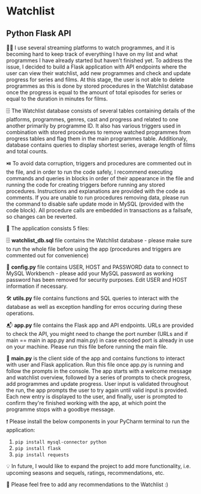 # Watchlist
## Python Flask API 

👩‍💻 I use several streaming platforms to watch programmes, and it is becoming hard to keep track of everything I have on my list and what programmes I have already started but haven't finished yet. To address the issue, I decided to build a Flask application with API endpoints where the user can view their watchlist, add new programmes and check and update progress for series and films. At this stage, the user is not able to delete programmes as this is done by stored procedures in the Watchlist database once the progress is equal to the amount of total episodes for series or equal to the duration in minutes for films. 

🗄️ The Watchlist database consists of several tables containing details of the platforms, programmes, genres, cast and progress and related to one another primarily by programme ID. It also has various triggers used in combination with stored procedures to remove watched programmes from progress tables and flag them in the main programmes table. Additionaly, database contains queries to display shortest series, average length of films and total counts.

⏯️ To avoid data corruption, triggers and procedures are commented out in the file, and in order to run the code safely, I recommend executing commands and queries in blocks in order of their appearance in the file and running the code for creating triggers before running any stored procedures. Instructions and explanations are provided with the code as comments. If you are unable to run procedures removing data, please run the command to disable safe update mode in MySQL (provided with the code block). All procedure calls are embedded in transactions as a failsafe, so changes can be reverted.

📁 The application consists 5 files:

🗄️ **watchlist_db.sql** file contains the Watchlist database - please make sure to run the whole file before using the app (procedures and triggers are commented out for convenience)

🔐  **config.py** file contains USER, HOST and PASSWORD data to connect to MySQL Workbench - please add your MySQL password as working password has been removed for security purposes. Edit USER and HOST information if necessary.

🛠️ **utils.py** file contains functions and SQL queries to interact with the database as well as exception handling for erros occuring during these operations.

📬 **app.py** file contains the Flask app and API endpoints. URLs are provided to check the API, you might need to change the port number (URLs and if main == main in app.py and main.py) in case encoded port is already in use on your machine. Please run this file before running the main file.

💁  **main.py** is the client side of the app and contains functions to interact with user and Flask application. Run this file once app.py is running and follow the prompts in the console. The app starts with a welcome message and watchlist overview, followed by a series of prompts to check progress, add programmes and update progress. User input is validated throughout the run, the app prompts the user to try again until valid input is provided. Each new entry is displayed to the user, and finally, user is prompted to confirm they're finished working with the app, at which point the programme stops with a goodbye message.

❗ Please install the below components in your PyCharm terminal to run the application:

1. `pip install mysql-connector python`
2. `pip install flask`
3. `pip install requests`

💡 In future, I would like to expand the project to add more functionality, i.e. upcoming seasons and sequels, ratings, recommendations, etc.

🍿 Please feel free to add any recommendations to the Watchlist :)

